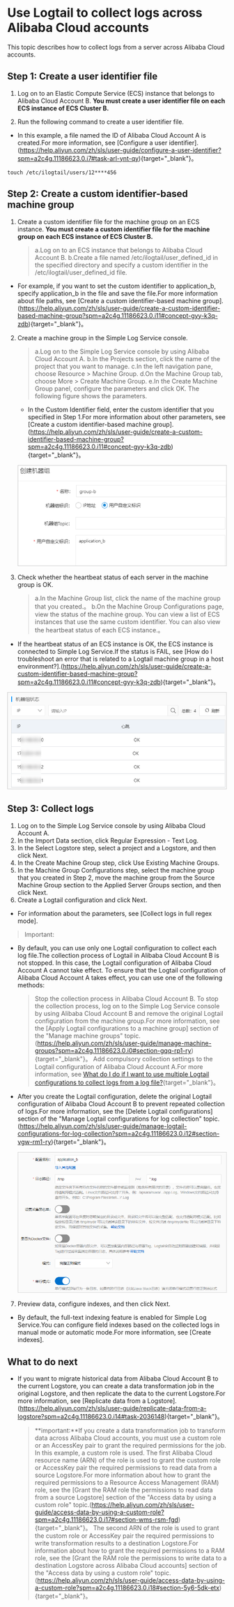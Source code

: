 # Use Logtail to collect logs across Alibaba Cloud accounts

This topic describes how to collect logs from a server across Alibaba Cloud accounts.

## Step 1: Create a user identifier file

1. Log on to an Elastic Compute Service (ECS) instance that belongs to Alibaba Cloud Account B.
   **You must create a user identifier file on each ECS instance of ECS Cluster B.**

2. Run the following command to create a user identifier file.

- In this example, a file named the ID of Alibaba Cloud Account A is created.For more information, see [Configure a user identifier].(https://help.aliyun.com/zh/sls/user-guide/configure-a-user-identifier?spm=a2c4g.11186623.0.i7#task-arl-ynt-qy){target="_blank"}。

```
touch /etc/ilogtail/users/12****456
```

## Step 2: Create a custom identifier-based machine group

1. Create a custom identifier file for the machine group on an ECS instance.
   **You must create a custom identifier file for the machine group on each ECS instance of ECS Cluster B.**
   > a.Log on to an ECS instance that belongs to Alibaba Cloud Account B.
   > b.Create a file named /etc/ilogtail/user_defined_id in the specified directory and specify a custom identifier in the /etc/ilogtail/user_defined_id file.

- For example, if you want to set the custom identifier to application_b, specify application_b in the file and save the file.For more information about file paths, see [Create a custom identifier-based machine group].(https://help.aliyun.com/zh/sls/user-guide/create-a-custom-identifier-based-machine-group?spm=a2c4g.11186623.0.i11#concept-gyy-k3q-zdb){target="_blank"}。

2. Create a machine group in the Simple Log Service console.

   > a.Log on to the Simple Log Service console by using Alibaba Cloud Account A.
   > b.In the Projects section, click the name of the project that you want to manage.
   > c.In the left navigation pane, choose Resource > Machine Group.
   > d.On the Machine Group tab, choose More > Create Machine Group.
   > e.In the Create Machine Group panel, configure the parameters and click OK. The following figure shows the parameters.

   - In the Custom Identifier field, enter the custom identifier that you specified in Step 1.For more information about other parameters, see [Create a custom identifier-based machine group].(https://help.aliyun.com/zh/sls/user-guide/create-a-custom-identifier-based-machine-group?spm=a2c4g.11186623.0.i11#concept-gyy-k3q-zdb){target="_blank"}。

   ![image.png](./img/Acountlog2.png)

3. Check whether the heartbeat status of each server in the machine group is OK.
   > a.In the Machine Group list, click the name of the machine group that you created.。
   > b.On the Machine Group Configurations page, view the status of the machine group. You can view a list of ECS instances that use the same custom identifier. You can also view the heartbeat status of each ECS instance.。

- If the heartbeat status of an ECS instance is OK, the ECS instance is connected to Simple Log Service.If the status is FAIL, see [How do I troubleshoot an error that is related to a Logtail machine group in a host environment?].(https://help.aliyun.com/zh/sls/user-guide/create-a-custom-identifier-based-machine-group?spm=a2c4g.11186623.0.i11#concept-gyy-k3q-zdb){target="_blank"}。

![image.png](./img/Acountlog3.png)

## Step 3: Collect logs

1. Log on to the Simple Log Service console by using Alibaba Cloud Account A.
2. In the Import Data section, click Regular Expression - Text Log.
3. In the Select Logstore step, select a project and a Logstore, and then click Next.
4. In the Create Machine Group step, click Use Existing Machine Groups.
5. In the Machine Group Configurations step, select the machine group that you created in Step 2, move the machine group from the Source Machine Group section to the Applied Server Groups section, and then click Next.
6. Create a Logtail configuration and click Next.

- For information about the parameters, see [Collect logs in full regex mode].

> Important:

- By default, you can use only one Logtail configuration to collect each log file.The collection process of Logtail in Alibaba Cloud Account B is not stopped. In this case, the Logtail configuration of Alibaba Cloud Account A cannot take effect. To ensure that the Logtail configuration of Alibaba Cloud Account A takes effect, you can use one of the following methods:
  > Stop the collection process in Alibaba Cloud Account B. To stop the collection process, log on to the Simple Log Service console by using Alibaba Cloud Account B and remove the original Logtail configuration from the machine group.For more information, see the [Apply Logtail configurations to a machine group] section of the "Manage machine groups" topic.(https://help.aliyun.com/zh/sls/user-guide/manage-machine-groups?spm=a2c4g.11186623.0.i0#section-gqq-rp1-ry){target="_blank"}。
  > Add compulsory collection settings to the Logtail configuration of Alibaba Cloud Account A.For more information, see [What do I do if I want to use multiple Logtail configurations to collect logs from a log file?](https://help.aliyun.com/zh/sls/user-guide/what-do-i-do-if-i-want-to-use-multiple-logtail-configurations-to-collect-logs-from-a-log-file?spm=a2c4g.11186623.0.i11#concept-2180900){target="_blank"}。
- After you create the Logtail configuration, delete the original Logtail configuration of Alibaba Cloud Account B to prevent repeated collection of logs.For more information, see the [Delete Logtail configurations] section of the "Manage Logtail configurations for log collection" topic.(https://help.aliyun.com/zh/sls/user-guide/manage-logtail-configurations-for-log-collection?spm=a2c4g.11186623.0.i12#section-vgw-rm1-ry){target="_blank"}。

  ![image.png](./img/Acountlog4.png)

7. Preview data, configure indexes, and then click Next.

- By default, the full-text indexing feature is enabled for Simple Log Service.You can configure field indexes based on the collected logs in manual mode or automatic mode.For more information, see [Create indexes].

## What to do next

- If you want to migrate historical data from Alibaba Cloud Account B to the current Logstore, you can create a data transformation job in the original Logstore, and then replicate the data to the current Logstore.For more information, see [Replicate data from a Logstore].(https://help.aliyun.com/zh/sls/user-guide/replicate-data-from-a-logstore?spm=a2c4g.11186623.0.i14#task-2036148){target="_blank"}。
  > **important:**If you create a data transformation job to transform data across Alibaba Cloud accounts, you must use a custom role or an AccessKey pair to grant the required permissions for the job. In this example, a custom role is used.
  > The first Alibaba Cloud resource name (ARN) of the role is used to grant the custom role or AccessKey pair the required permissions to read data from a source Logstore.For more information about how to grant the required permissions to a Resource Access Management (RAM) role, see the [Grant the RAM role the permissions to read data from a source Logstore] section of the "Access data by using a custom role" topic.(https://help.aliyun.com/zh/sls/user-guide/access-data-by-using-a-custom-role?spm=a2c4g.11186623.0.i17#section-wms-rsm-fgd){target="_blank"}。
  > The second ARN of the role is used to grant the custom role or AccessKey pair the required permissions to write transformation results to a destination Logstore.For information about how to grant the required permissions to a RAM role, see the [Grant the RAM role the permissions to write data to a destination Logstore across Alibaba Cloud accounts] section of the "Access data by using a custom role" topic.(https://help.aliyun.com/zh/sls/user-guide/access-data-by-using-a-custom-role?spm=a2c4g.11186623.0.i18#section-5y6-5dk-etx){target="_blank"}。
